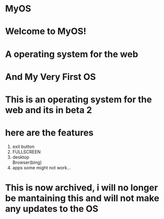 # MyOS
<h1>Welcome to MyOS!</h1>
<h1>A operating system for the web</h1>
<h1>And My Very First OS</h1>
<h1>This is an operating system for the web and its in beta 2</h1>
<h1>here are the features</h1>  
<ol>
<li>exit button</li>
  <li>FULLSCREEN</li>
<li>desktop</li>
  <l1>Browser(bing)</l1>
<li>apps some might not work...</li>
</ol>

<h1>This is now archived, i will no longer be mantaining this and will not make any updates to the OS</h1>
